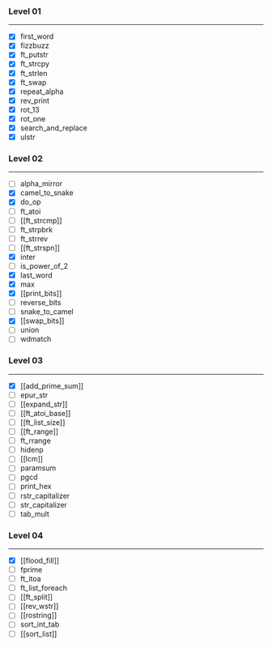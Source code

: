 
### Level 01
---
- [x] first_word
- [x] fizzbuzz
- [x] ft_putstr
- [x] ft_strcpy
- [x] ft_strlen
- [x] ft_swap
- [x] repeat_alpha
- [x] rev_print
- [x] rot_13
- [x] rot_one
- [x] search_and_replace
- [x] ulstr

### Level 02
---
- [ ] alpha_mirror
- [x] camel_to_snake
- [x] do_op
- [ ] ft_atoi
- [ ] [[ft_strcmp]]
- [ ] ft_strpbrk
- [ ] ft_strrev
- [ ] [[ft_strspn]]
- [x] inter
- [ ] is_power_of_2
- [x] last_word
- [x] max
- [x] [[print_bits]]
- [ ] reverse_bits
- [ ] snake_to_camel
- [x] [[swap_bits]]
- [ ] union
- [ ] wdmatch

### Level 03
---
- [x] [[add_prime_sum]]
- [ ] epur_str
- [ ] [[expand_str]]
- [ ] [[ft_atoi_base]]
- [ ] [[ft_list_size]]
- [ ] [[ft_range]]
- [ ] ft_rrange
- [ ] hidenp
- [ ] [[lcm]]
- [ ] paramsum
- [ ] pgcd
- [ ] print_hex
- [ ] rstr_capitalizer
- [ ] str_capitalizer
- [ ] tab_mult

### Level 04
---
- [x] [[flood_fill]]
- [ ] fprime
- [ ] ft_itoa
- [ ] ft_list_foreach
- [ ] [[ft_split]]
- [ ] [[rev_wstr]]
- [ ] [[rostring]]
- [ ] sort_int_tab
- [ ] [[sort_list]]